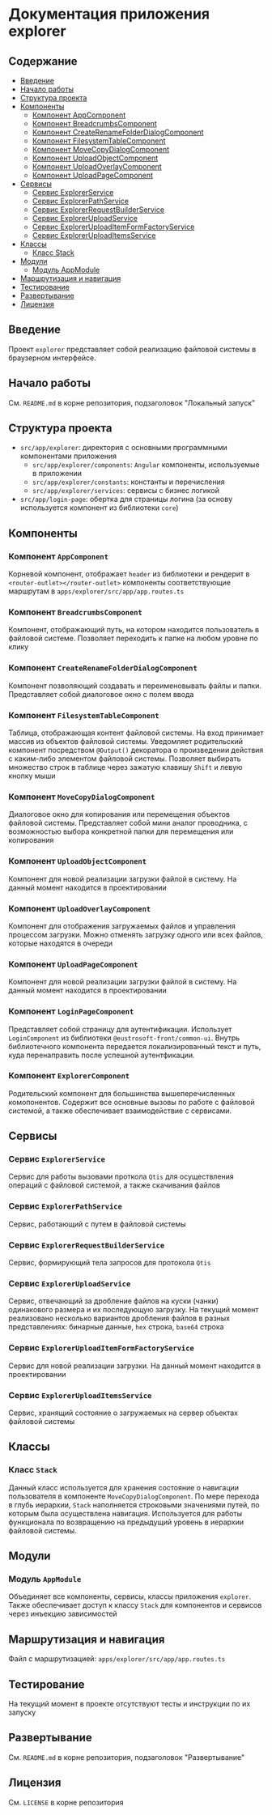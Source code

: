 # Документация приложения explorer

## Содержание

- [Введение](#введение)
- [Начало работы](#начало-работы)
- [Структура проекта](#структура-проекта)
- [Компоненты](#компоненты)
  - [Компонент AppComponent](#компонент-appcomponent)
  - [Компонент BreadcrumbsComponent](#компонент-breadcrumbscomponent)
  - [Компонент CreateRenameFolderDialogComponent](#компонент-createrenamefolderdialogcomponent)
  - [Компонент FilesystemTableComponent](#компонент-filesystemtablecomponent)
  - [Компонент MoveCopyDialogComponent](#компонент-movecopydialogcomponent)
  - [Компонент UploadObjectComponent](#компонент-uploadobjectcomponent)
  - [Компонент UploadOverlayComponent](#компонент-uploadoverlaycomponent)
  - [Компонент UploadPageComponent](#компонент-uploadpagecomponent)
- [Сервисы](#сервисы)
  - [Сервис ExplorerService](#сервис-explorerservice)
  - [Сервис ExplorerPathService](#сервис-explorerpathservice)
  - [Сервис ExplorerRequestBuilderService](#сервис-explorerrequestbuilderservice)
  - [Сервис ExplorerUploadService](#сервис-exploreruploadservice)
  - [Сервис ExplorerUploadItemFormFactoryService](#сервис-exploreruploaditemformfactoryservice)
  - [Сервис ExplorerUploadItemsService](#сервис-exploreruploaditemsservice)
- [Классы](#классы)
  - [Класс Stack](#класс-stack)
- [Модули](#модули)
  - [Модуль AppModule](#модуль-appmodule)
- [Маршрутизация и навигация](#маршрутизация-и-навигация)
- [Тестирование](#тестирование)
- [Развертывание](#развертывание)
- [Лицензия](#лицензия)

## Введение

Проект `explorer` представляет собой реализацию файловой системы в браузерном интерфейсе.

## Начало работы

См. `README.md` в корне репозитория, подзаголовок "Локальный запуск"

## Структура проекта

- `src/app/explorer`: директория с основными программными компонентами приложения
  - `src/app/explorer/components`: `Angular` компоненты, используемые в приложении
  - `src/app/explorer/constants`: константы и перечисления
  - `src/app/explorer/services`: сервисы с бизнес логикой
- `src/app/login-page`: обертка для страницы логина (за основу используется компонент из библиотеки `core`)

## Компоненты

### Компонент `AppComponent`

Корневой компонент, отображает `header` из библиотеки и рендерит в `<router-outlet></router-outlet>`
компоненты соответствующие маршрутам в `apps/explorer/src/app/app.routes.ts`

### Компонент `BreadcrumbsComponent`

Компонент, отображающий путь, на котором находится пользователь в файловой системе.
Позволяет переходить к папке на любом уровне по клику

### Компонент `CreateRenameFolderDialogComponent`

Компонент позволяющий создавать и переименовывать файлы и папки. Представляет собой диалоговое окно с полем ввода

### Компонент `FilesystemTableComponent`

Таблица, отображающая контент файловой системы. На вход принимает массив из объектов файловой системы.
Уведомляет родительский компонент посредством `@Output()` декоратора о произведении действия с каким-либо элементом файловой системы.
Позволяет выбирать множество строк в таблице через зажатую клавишу `Shift` и левую кнопку мыши

### Компонент `MoveCopyDialogComponent`

Диалоговое окно для копирования или перемещения объектов файловой системы.
Представляет собой мини аналог проводника, с возможностью выбора конкретной папки для перемещения или копирования

### Компонент `UploadObjectComponent`

Компонент для новой реализации загрузки файлой в систему. На данный момент находится в проектировании

### Компонент `UploadOverlayComponent`

Компонент для отображения загружаемых файлов и управления процессом загрузки.
Можно отменять загрузку одного или всех файлов, которые находятся в очереди

### Компонент `UploadPageComponent`

Компонент для новой реализации загрузки файлой в систему. На данный момент находится в проектировании

### Компонент `LoginPageComponent`

Представляет собой страницу для аутентификации. Использует `LoginComponent` из библиотеки `@eustrosoft-front/common-ui`.
Внутрь библиотечного компонента передается локализированный текст и путь, куда перенаправить после успешной аутентфикации.

### Компонент `ExplorerComponent`

Родительский компонент для большинства вышеперечисленных комопонентов. Содержит все основные вызовы по работе с файловой системой, а также обеспечивает взаимодействие с сервисами.

## Сервисы

### Сервис `ExplorerService`

Сервис для работы вызовами проткола `Qtis` для осуществления операций с файловой системой, а также скачивания файлов

### Сервис `ExplorerPathService`

Сервис, работающий с путем в файловой системы

### Сервис `ExplorerRequestBuilderService`

Сервис, формирующий тела запросов для протокола `Qtis`

### Сервис `ExplorerUploadService`

Сервис, отвечающий за дробление файлов на куски (чанки) одинакового размера и их последующую загрузку.
На текущий момент реализовано несколько вариантов дробления файлов в разных представлениях: бинарные данные, `hex` строка, `base64` строка

### Сервис `ExplorerUploadItemFormFactoryService`

Сервис для новой реализации загрузки. На данный момент находится в проектировании

### Сервис `ExplorerUploadItemsService`

Сервис, хранящий состояние о загружаемых на сервер объектах файловой системы

## Классы

### Класс `Stack`

Данный класс используется для хранения состояние о навигации пользователя в компоненте `MoveCopyDialogComponent`.
По мере перехода в глубь иерархии, `Stack` наполняется строковыми значениями путей, по которым была осуществлена навигация.
Используется для работы функционала по возвращению на предыдущий уровень в иерархии файловой системы.

## Модули

### Модуль `AppModule`

Объединяет все компоненты, сервисы, классы приложения `explorer`. Также обеспечивает доступ к классу `Stack` для компонентов и сервисов через инъекцию зависимостей

## Маршрутизация и навигация

Файл с маршрутизацией: `apps/explorer/src/app/app.routes.ts`

## Тестирование

На текущий момент в проекте отсутствуют тесты и инструкции по их запуску

## Развертывание

См. `README.md` в корне репозитория, подзаголовок "Развертывание"

## Лицензия

См. `LICENSE` в корне репозитория
